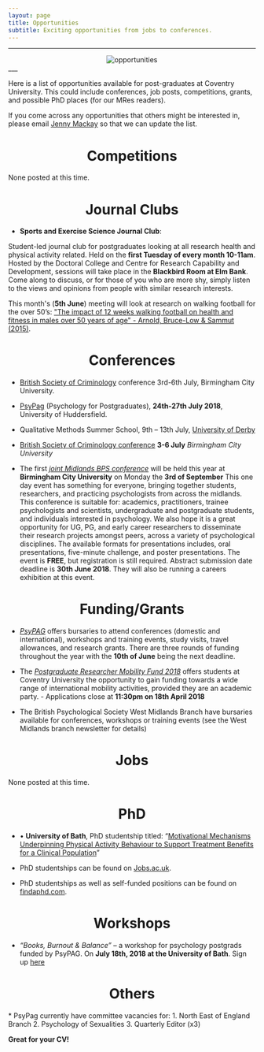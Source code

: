 ```yaml
---
layout: page
title: Opportunities
subtitle: Exciting opportunities from jobs to conferences.
---
```


___
<center>
  <img src = "http://www.cfrinc.net/hs-fs/hubfs/Blog_Images/market-research-opportunity.jpg?t=1520480222622&width=450&name=market-research-opportunity.jpg" alt="opportunities" />
</center>
___


Here is a list of opportunities available for post-graduates at Coventry University. This could include conferences, job posts, competitions, grants, and possible PhD places (for our MRes readers).

If you come across any opportunities that others might be interested in, please email [Jenny Mackay](mailto:cov.pgrnewsletter+opportunities@gmail.com) so that we can update the list.  

<center> <h1> Competitions </h1> </center>

None posted at this time.

<center> <h1> Journal Clubs </h1> </center>

* **Sports and Exercise Science Journal Club**:

Student-led journal club for postgraduates looking at all research health and physical activity related. Held on the **first Tuesday of every month 10-11am**. Hosted by the Doctoral College and Centre for Research Capability and Development, sessions will take place in the **Blackbird Room at Elm Bank**. Come along to discuss, or for those of you who are more shy, simply listen to the views and opinions from people with similar research interests.

This month's (**5th June**) meeting will look at research on walking football for the over 50’s: ["The impact of 12 weeks walking football on health and fitness in males over 50 years of age" - Arnold, Bruce-Low & Sammut (2015)](http://bmjopensem.bmj.com/content/1/1/bmjsem-2015-000048).


<center> <h1> Conferences </h1> </center>


* [British Society of Criminology](https://www.bcu.ac.uk/social-sciences/criminology/british-society-of-criminology-conference-2018 ) conference 3rd-6th July,  Birmingham City University.

* [PsyPag](https://www.psypag2018.com/) (Psychology for Postgraduates), **24th-27th July 2018**, University of Huddersfield.

* Qualitative Methods Summer School, 9th – 13th July, [University of Derby](https://www.derby.ac.uk/enterprisecentre/events/qmss/)

* [British Society of Criminology conference](https://www.bcu.ac.uk/social-sciences/criminology/british-society-of-criminology-conference-2018) **3-6 July** *Birmingham City University*

* The first *[joint Midlands BPS conference](https://www.bps.org.uk/events/1st-british-psychological-society-midlands-conference-2018)* will be held this year at **Birmingham City University** on Monday the **3rd of September**  This one day event has something for everyone, bringing together students, researchers, and practicing psychologists from across the midlands. This conference is suitable for: academics, practitioners, trainee psychologists and scientists, undergraduate and postgraduate students, and individuals interested in psychology. We also hope it is a great opportunity for UG, PG, and early career researchers to disseminate their research projects amongst peers, across a variety of psychological disciplines. The available formats for presentations includes, oral presentations, five-minute challenge, and poster presentations. The event is **FREE**, but registration is still required. Abstract submission date deadline is **30th June 2018**. They will also be running a careers exhibition at this event.

<center> <h1> Funding/Grants </h1> </center>

* *[PsyPAG](http://www.psypag.co.uk/bursaries-2/)* offers bursaries to attend conferences (domestic and international), workshops and training events, study visits, travel allowances, and research grants. There are three rounds of funding throughout the year with the **10th of June** being the next deadline.  

* The *[Postgraduate Researcher Mobility Fund 2018](http://recap.coventry.domains/pgr-mobility-programme/)* offers students at Coventry University the opportunity to gain funding towards a wide range of international mobility activities, provided they are an academic party. - Applications close at **11:30pm on 18th April 2018**

* The British Psychological Society West Midlands Branch have bursaries available for conferences, workshops or training events (see the West Midlands branch newsletter for details)





<center> <h1> Jobs </h1> </center>

None posted at this time.


<center> <h1> PhD </h1> </center>

* •	**University of Bath**, PhD studentship titled: “[Motivational Mechanisms Underpinning Physical Activity Behaviour to Support Treatment Benefits for a Clinical Population]( https://www.jobs.ac.uk/job/BKB178/phd-studentship-motivational-mechanisms-underpinning-physical-activity-behaviour-to-support-treatment-benefits-for-a-clinical-population/)”

* PhD studentships can be found on [Jobs.ac.uk](http://www.jobs.ac.uk/).

* PhD studentships as well as self-funded positions can be found on [findaphd.com](https://www.findaphd.com/).

<center> <h1> Workshops </h1> </center>


* *“Books, Burnout & Balance”* – a workshop for psychology postgrads funded by PsyPAG. On **July 18th, 2018 at the University of Bath**. Sign up [here](https://www.booksbalanceburnout.eventbrite.co.uk)


<center> <h1> Others</h1> </center>
* PsyPag currently have committee vacancies for:
1. North East of England Branch
2. Psychology of Sexualities
3. Quarterly Editor (x3)

**Great for your CV!**

